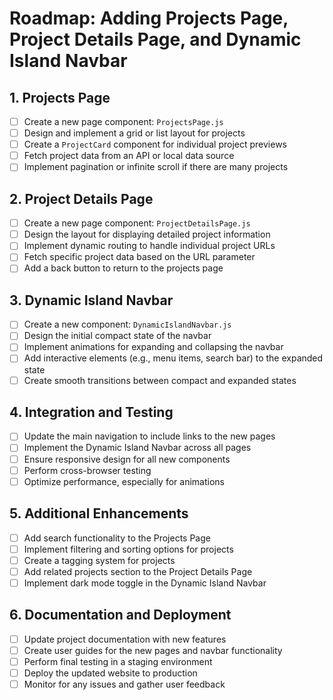 # Roadmap: Adding Projects Page, Project Details Page, and Dynamic Island Navbar

## 1. Projects Page
- [ ] Create a new page component: `ProjectsPage.js`
- [ ] Design and implement a grid or list layout for projects
- [ ] Create a `ProjectCard` component for individual project previews
- [ ] Fetch project data from an API or local data source
- [ ] Implement pagination or infinite scroll if there are many projects

## 2. Project Details Page
- [ ] Create a new page component: `ProjectDetailsPage.js`
- [ ] Design the layout for displaying detailed project information
- [ ] Implement dynamic routing to handle individual project URLs
- [ ] Fetch specific project data based on the URL parameter
- [ ] Add a back button to return to the projects page

## 3. Dynamic Island Navbar
- [ ] Create a new component: `DynamicIslandNavbar.js`
- [ ] Design the initial compact state of the navbar
- [ ] Implement animations for expanding and collapsing the navbar
- [ ] Add interactive elements (e.g., menu items, search bar) to the expanded state
- [ ] Create smooth transitions between compact and expanded states

## 4. Integration and Testing
- [ ] Update the main navigation to include links to the new pages
- [ ] Implement the Dynamic Island Navbar across all pages
- [ ] Ensure responsive design for all new components
- [ ] Perform cross-browser testing
- [ ] Optimize performance, especially for animations

## 5. Additional Enhancements
- [ ] Add search functionality to the Projects Page
- [ ] Implement filtering and sorting options for projects
- [ ] Create a tagging system for projects
- [ ] Add related projects section to the Project Details Page
- [ ] Implement dark mode toggle in the Dynamic Island Navbar

## 6. Documentation and Deployment
- [ ] Update project documentation with new features
- [ ] Create user guides for the new pages and navbar functionality
- [ ] Perform final testing in a staging environment
- [ ] Deploy the updated website to production
- [ ] Monitor for any issues and gather user feedback
